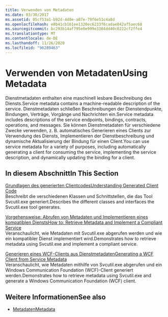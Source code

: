 ```yaml
---
title: Verwenden von Metadaten
ms.date: 03/30/2017
ms.assetid: 05cf53a1-b92d-4d8e-a87e-79f6e51c4a8d
ms.openlocfilehash: e8b41cb161ee1320ec6233f6cadae842af5aec68
ms.sourcegitcommit: bc293b14af795e0e999e3304dd40c0222cf2ffe4
ms.translationtype: MT
ms.contentlocale: de-DE
ms.lasthandoff: 11/26/2020
ms.locfileid: "96289463"
---
```

# <a name="using-metadata"></a><span data-ttu-id="3d4de-102">Verwenden von Metadaten</span><span class="sxs-lookup"><span data-stu-id="3d4de-102">Using Metadata</span></span>

<span data-ttu-id="3d4de-103">Dienstmetadaten enthalten eine maschinell lesbare Beschreibung des Diensts.</span><span class="sxs-lookup"><span data-stu-id="3d4de-103">Service metadata contains a machine-readable description of the service.</span></span> <span data-ttu-id="3d4de-104">Dienstmetadaten schließen Beschreibungen der Dienstendpunkte, Bindungen, Verträge, Vorgänge und Nachrichten ein.</span><span class="sxs-lookup"><span data-stu-id="3d4de-104">Service metadata includes descriptions of the service endpoints, bindings, contracts, operations, and messages.</span></span> <span data-ttu-id="3d4de-105">Sie können Dienstmetadaten für verschiedene Zwecke verwenden, z. B. automatisches Generieren eines Clients zur Verwendung des Diensts, Implementieren der Dienstbeschreibung und dynamische Aktualisierung der Bindung für einen Client.</span><span class="sxs-lookup"><span data-stu-id="3d4de-105">You can use service metadata for a variety of purposes, including automatically generating a client for consuming the service, implementing the service description, and dynamically updating the binding for a client.</span></span>  
  
## <a name="in-this-section"></a><span data-ttu-id="3d4de-106">In diesem Abschnitt</span><span class="sxs-lookup"><span data-stu-id="3d4de-106">In This Section</span></span>  

 [<span data-ttu-id="3d4de-107">Grundlagen des generierten Clientcodes</span><span class="sxs-lookup"><span data-stu-id="3d4de-107">Understanding Generated Client Code</span></span>](understanding-generated-client-code.md)  
 <span data-ttu-id="3d4de-108">Beschreibt die verschiedenen Klassen und Schnittstellen, die das Tool Svcutil.exe generiert.</span><span class="sxs-lookup"><span data-stu-id="3d4de-108">Describes the different classes and interfaces the Svcutil.exe tool generates.</span></span>  
  
 [<span data-ttu-id="3d4de-109">Vorgehensweise: Abrufen von Metadaten und Implementieren eines kompatiblen Diensts</span><span class="sxs-lookup"><span data-stu-id="3d4de-109">How to: Retrieve Metadata and Implement a Compliant Service</span></span>](how-to-retrieve-metadata-and-implement-a-compliant-service.md)  
 <span data-ttu-id="3d4de-110">Veranschaulicht, wie Metadaten mit Svcutil.exe abgerufen werden und wie ein kompatibler Dienst implementiert wird.</span><span class="sxs-lookup"><span data-stu-id="3d4de-110">Demonstrates how to retrieve metadata using Svcutil.exe and implement a compliant service.</span></span>  
  
 [<span data-ttu-id="3d4de-111">Generieren eines WCF-Clients aus Dienstmetadaten</span><span class="sxs-lookup"><span data-stu-id="3d4de-111">Generating a WCF Client from Service Metadata</span></span>](generating-a-wcf-client-from-service-metadata.md)  
 <span data-ttu-id="3d4de-112">Veranschaulicht, wie Metadaten mithilfe von Svcutil.exe abgerufen und ein Windows Communication Foundation (WCF)-Client generiert werden.</span><span class="sxs-lookup"><span data-stu-id="3d4de-112">Demonstrates how to retrieve metadata using Svcutil.exe and generate a Windows Communication Foundation (WCF) client.</span></span>  
  
## <a name="see-also"></a><span data-ttu-id="3d4de-113">Weitere Informationen</span><span class="sxs-lookup"><span data-stu-id="3d4de-113">See also</span></span>

- [<span data-ttu-id="3d4de-114">Metadaten</span><span class="sxs-lookup"><span data-stu-id="3d4de-114">Metadata</span></span>](metadata.md)
